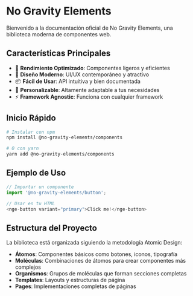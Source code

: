 # No Gravity Elements

Bienvenido a la documentación oficial de No Gravity Elements, una biblioteca moderna de componentes web.

## Características Principales

- 🚀 **Rendimiento Optimizado**: Componentes ligeros y eficientes
- 🎨 **Diseño Moderno**: UI/UX contemporáneo y atractivo
- 📦 **Fácil de Usar**: API intuitiva y bien documentada
- 🔧 **Personalizable**: Altamente adaptable a tus necesidades
- ⚡ **Framework Agnostic**: Funciona con cualquier framework

## Inicio Rápido

```bash
# Instalar con npm
npm install @no-gravity-elements/components

# O con yarn
yarn add @no-gravity-elements/components
```

## Ejemplo de Uso

```javascript
// Importar un componente
import '@no-gravity-elements/button';

// Usar en tu HTML
<nge-button variant="primary">Click me!</nge-button>
```

## Estructura del Proyecto

La biblioteca está organizada siguiendo la metodología Atomic Design:

- **Átomos**: Componentes básicos como botones, iconos, tipografía
- **Moléculas**: Combinaciones de átomos para crear componentes más complejos
- **Organismos**: Grupos de moléculas que forman secciones completas
- **Templates**: Layouts y estructuras de página
- **Pages**: Implementaciones completas de páginas 